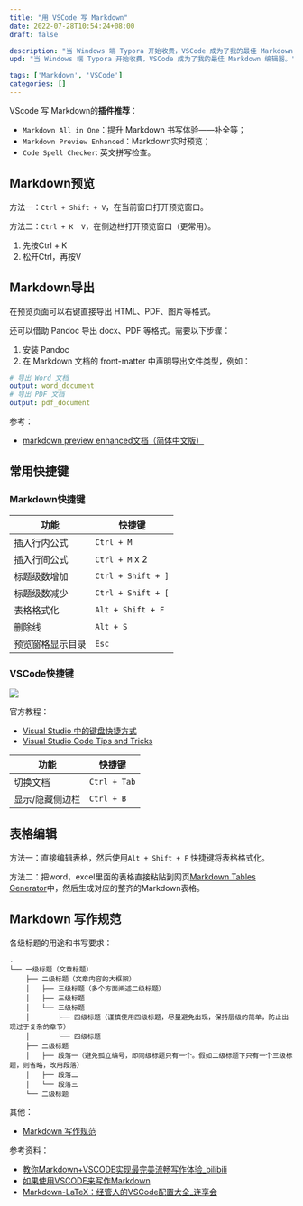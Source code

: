 ```yaml
---
title: "用 VSCode 写 Markdown"
date: 2022-07-28T10:54:24+08:00
draft: false

description: "当 Windows 端 Typora 开始收费，VSCode 成为了我的最佳 Markdown 编辑器。"
upd: "当 Windows 端 Typora 开始收费，VSCode 成为了我的最佳 Markdown 编辑器。"

tags: ['Markdown', 'VSCode']
categories: []
---
```


<!--more-->

VScode 写 Markdown的**插件推荐**：
- `Markdown All in One`：提升 Markdown 书写体验——补全等；
- `Markdown Preview Enhanced`：Markdown实时预览；
- `Code Spell Checker`: 英文拼写检查。

## Markdown预览

方法一：`Ctrl + Shift + V`，在当前窗口打开预览窗口。

方法二：`Ctrl + K  V`，在侧边栏打开预览窗口（更常用）。

1. 先按Ctrl + K
2. 松开Ctrl，再按V

## Markdown导出

在预览页面可以右键直接导出 HTML、PDF、图片等格式。

还可以借助 Pandoc 导出 docx、PDF 等格式。需要以下步骤：

1. 安装 Pandoc
2. 在 Markdown 文档的 front-matter 中声明导出文件类型，例如：

```yaml
# 导出 Word 文档
output: word_document
# 导出 PDF 文档
output: pdf_document
```
参考：
- [markdown preview enhanced文档（简体中文版）](https://www.bookstack.cn/read/mpe/zh-cn-pandoc-word.md)

## 常用快捷键

### Markdown快捷键

| 功能             | 快捷键             |
| ---------------- | ------------------ |
| 插入行内公式     | `Ctrl + M`         |
| 插入行间公式     | `Ctrl + M` x 2     |
| 标题级数增加     | `Ctrl + Shift + ]` |
| 标题级数减少     | `Ctrl + Shift + [` |
| 表格格式化       | `Alt + Shift + F`  |
| 删除线           | `Alt + S`          |
| 预览窗格显示目录 | `Esc`              |

### VSCode快捷键

![](https://code.visualstudio.com/assets/docs/getstarted/tips-and-tricks/KeyboardReferenceSheet.png)

官方教程：
- [Visual Studio 中的键盘快捷方式](https://docs.microsoft.com/zh-cn/visualstudio/ide/default-keyboard-shortcuts-in-visual-studio?view=vs-2022)
- [Visual Studio Code Tips and Tricks](https://code.visualstudio.com/docs/getstarted/tips-and-tricks)


| 功能            | 快捷键       |
| --------------- | ------------ |
| 切换文档        | `Ctrl + Tab` |
| 显示/隐藏侧边栏 | `Ctrl + B`   |

## 表格编辑

方法一：直接编辑表格，然后使用`Alt + Shift + F` 快捷键将表格格式化。

方法二：把word，excel里面的表格直接粘贴到网页[Markdown Tables Generator](https://www.tablesgenerator.com/markdown_tables)中，然后生成对应的整齐的Markdown表格。

## Markdown 写作规范

各级标题的用途和书写要求：

```
.
└── 一级标题（文章标题）
    ├── 二级标题（文章内容的大框架）
    │   ├── 三级标题（多个方面阐述二级标题）
    │   ├── 三级标题
    │   └── 三级标题
    │       ├── 四级标题（谨慎使用四级标题，尽量避免出现，保持层级的简单，防止出现过于复杂的章节）
    │       └── 四级标题
    ├── 二级标题
    │   ├── 段落一（避免孤立编号，即同级标题只有一个。假如二级标题下只有一个三级标题，则省略，改用段落）
    │   ├── 段落二
    │   └── 段落三
    └── 二级标题
```


其他：

- [Markdown 写作规范](https://keatonlao.gitee.io/a-study-note-for-markdown/document-style/)

参考资料：

- [教你Markdown+VSCODE实现最完美流畅写作体验_bilibili](https://www.bilibili.com/video/BV1si4y1472o)
- [如果使用VSCODE来写作Markdown](https://www.limfx.pro/ReadArticle/57/yi-zhong-xie-zuo-de-xin-fang-fa)
- [Markdown-LaTeX：经管人的VSCode配置大全_连享会](https://mp.weixin.qq.com/s/NDcsUCGeUapw5OhB7lTabg)


